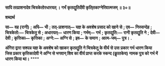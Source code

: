 **सापि तत्प्राशनादेव चित्रकेतोरधारयत् ।** **गर्भं कृतद्युतिर्देवी कृति्तकाग्नेरिवात्मजम् ॥ ३०॥** 

**शब्दार्थ** 

**सा—** **वह (रानी)** **; अपि—** **भी** **; तत्-प्राशनात्—** **यज्ञ के अवशेष प्रसाद को खाने से** **; एव—** **निस्सन्देह** **; चित्रकेतो:—** **चित्रकेतु से** **; अधारयत्—** **धारण किया** **; गर्भम्—** **गर्भ** **; कृतद्युति:—** **रानी कृतद्युति ने** **; देवी—** **देवी** **; कृत्तिका—** **कृत्तिका** **;** **अग्ने:—** **अग्नि से** **; इव—** **के समान** **; आत्म-जम्—** **पुत्र।** **.** 

**अंगिरा द्वारा सश्पन्न यज्ञ के अवशेष को खाकर कृतद्युति ने चित्रकेतु के वीर्य से उस** **प्रकार गर्भ धारण किया जिस प्रकार कृत्तिकादेवी ने अग्नि से भगवान् शिव का वीर्य प्राप्त** **करके स्कन्द (काॢतकेय) नामक पुत्र को गर्भ में धारण किया था।** **** 